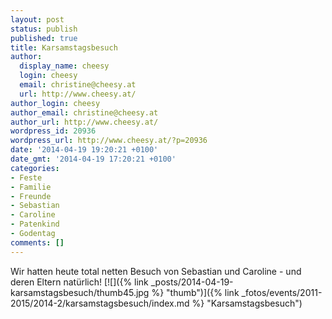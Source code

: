 ```yaml
---
layout: post
status: publish
published: true
title: Karsamstagsbesuch
author:
  display_name: cheesy
  login: cheesy
  email: christine@cheesy.at
  url: http://www.cheesy.at/
author_login: cheesy
author_email: christine@cheesy.at
author_url: http://www.cheesy.at/
wordpress_id: 20936
wordpress_url: http://www.cheesy.at/?p=20936
date: '2014-04-19 19:20:21 +0100'
date_gmt: '2014-04-19 17:20:21 +0100'
categories:
- Feste
- Familie
- Freunde
- Sebastian
- Caroline
- Patenkind
- Godentag
comments: []
---
```

Wir hatten heute total netten Besuch von Sebastian und Caroline - und deren Eltern natürlich!
[![]({% link _posts/2014-04-19-karsamstagsbesuch/thumb45.jpg %} "thumb")]({% link _fotos/events/2011-2015/2014-2/karsamstagsbesuch/index.md %} "Karsamstagsbesuch")
